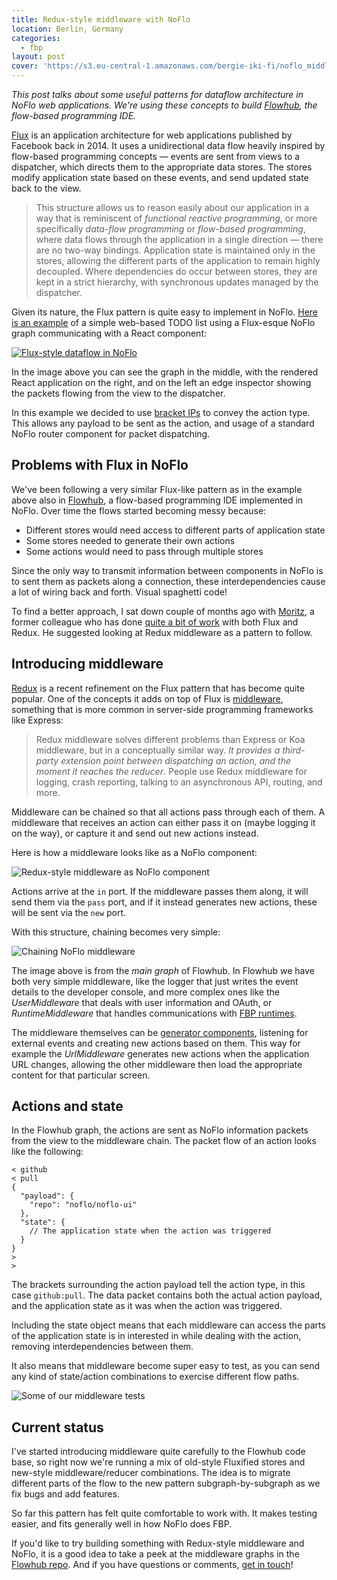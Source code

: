 ```yaml
---
title: Redux-style middleware with NoFlo
location: Berlin, Germany
categories:
  - fbp
layout: post
cover: 'https://s3.eu-central-1.amazonaws.com/bergie-iki-fi/noflo_middleware_chaining.png'
---
```

_This post talks about some useful patterns for dataflow architecture in NoFlo web applications. We're using these concepts to build [Flowhub](https://flowhub.io), the flow-based programming IDE._

[Flux](https://facebook.github.io/flux/) is an application architecture for web applications published by Facebook back in 2014. It uses a unidirectional data flow heavily inspired by flow-based programming concepts &mdash; events are sent from views to a dispatcher, which directs them to the appropriate data stores. The stores modify application state based on these events, and send updated state back to the view.

> This structure allows us to reason easily about our application in a way that is reminiscent of _functional reactive programming_, or more specifically _data-flow programming_ or _flow-based programming_, where data flows through the application in a single direction — there are no two-way bindings. Application state is maintained only in the stores, allowing the different parts of the application to remain highly decoupled. Where dependencies do occur between stores, they are kept in a strict hierarchy, with synchronous updates managed by the dispatcher.

Given its nature, the Flux pattern is quite easy to implement in NoFlo. [Here is an example](http://app.flowhub.io/#example/1d42f66f5cc4614df935) of a simple web-based TODO list using a Flux-esque NoFlo graph communicating with a React component:

[![Flux-style dataflow in NoFlo](https://s3.eu-central-1.amazonaws.com/bergie-iki-fi/noflo_flux_example.png)](http://app.flowhub.io/#example/1d42f66f5cc4614df935)

In the image above you can see the graph in the middle, with the rendered React application on the right, and on the left an edge inspector showing the packets flowing from the view to the dispatcher.

In this example we decided to use [bracket IPs](http://jpaulmorrison.com/fbp/tree.shtml) to convey the action type. This allows any payload to be sent as the action, and usage of a standard NoFlo router component for packet dispatching.

## Problems with Flux in NoFlo

We've been following a very similar Flux-like pattern as in the example above also in [Flowhub](https://flowhub.io), a flow-based programming IDE implemented in NoFlo. Over time the flows started becoming messy because:

* Different stores would need access to different parts of application state
* Some stores needed to generate their own actions
* Some actions would need to pass through multiple stores

Since the only way to transmit information between components in NoFlo is to sent them as packets along a connection, these interdependencies cause a lot of wiring back and forth. Visual spaghetti code!

To find a better approach, I sat down couple of months ago with [Moritz](https://mobile.twitter.com/4ngrymo), a former colleague who has done [quite a bit of work](https://medium.com/@JohnRandom/defining-user-on-boarding-flows-with-redux-middlewares-217885acbafc#.b5y2wivwk) with both Flux and Redux. He suggested looking at Redux middleware as a pattern to follow.

## Introducing middleware

[Redux](http://redux.js.org/) is a recent refinement on the Flux pattern that has become quite popular. One of the concepts it adds on top of Flux is [middleware](http://redux.js.org/docs/advanced/Middleware.html), something that is more common in server-side programming frameworks like Express:

> Redux middleware solves different problems than Express or Koa middleware, but in a conceptually similar way. _It provides a third-party extension point between dispatching an action, and the moment it reaches the reducer_. People use Redux middleware for logging, crash reporting, talking to an asynchronous API, routing, and more.

Middleware can be chained so that all actions pass through each of them. A middleware that receives an action can either pass it on (maybe logging it on the way), or capture it and send out new actions instead.

Here is how a middleware looks like as a NoFlo component:

![Redux-style middleware as NoFlo component](https://s3.eu-central-1.amazonaws.com/bergie-iki-fi/noflo_middleware_node.png)

Actions arrive at the `in` port. If the middleware passes them along, it will send them via the `pass` port, and if it instead generates new actions, these will be sent via the `new` port.

With this structure, chaining becomes very simple:

![Chaining NoFlo middleware](https://s3.eu-central-1.amazonaws.com/bergie-iki-fi/noflo_middleware_chaining.png)

The image above is from the _main graph_ of Flowhub. In Flowhub we have both very simple middleware, like the logger that just writes the event details to the developer console, and more complex ones like the _UserMiddleware_ that deals with user information and OAuth, or _RuntimeMiddleware_ that handles communications with [FBP runtimes](https://flowbased.github.io/fbp-protocol/).

The middleware themselves can be [generator components](/blog/noflo-process-api/), listening for external events and creating new actions based on them. This way for example the _UrlMiddleware_ generates new actions when the application URL changes, allowing the other middleware then load the appropriate content for that particular screen.

## Actions and state

In the Flowhub graph, the actions are sent as NoFlo information packets from the view to the middleware chain. The packet flow of an action looks like the following:

```
< github
< pull
{
  "payload": {
    "repo": "noflo/noflo-ui"
  },
  "state": {
    // The application state when the action was triggered
  }
}
>
>
```

The brackets surrounding the action payload tell the action type, in this case `github:pull`. The data packet contains both the actual action payload, and the application state as it was when the action was triggered.

Including the state object means that each middleware can access the parts of the application state is in interested in while dealing with the action, removing interdependencies between them.

It also means that middleware become super easy to test, as you can send any kind of state/action combinations to exercise different flow paths.

![Some of our middleware tests](https://s3.eu-central-1.amazonaws.com/bergie-iki-fi/noflo_middleware_tests.png)

## Current status

I've started introducing middleware quite carefully to the Flowhub code base, so right now we're running a mix of old-style Fluxified stores and new-style middleware/reducer combinations. The idea is to migrate different parts of the flow to the new pattern subgraph-by-subgraph as we fix bugs and add features.

So far this pattern has felt quite comfortable to work with. It makes testing easier, and fits generally well in how NoFlo does FBP.

If you'd like to try building something with Redux-style middleware and NoFlo, it is a good idea to take a peek at the middleware graphs in the [Flowhub repo](https://github.com/noflo/noflo-ui). And if you have questions or comments, [get in touch](mailto:henri.bergius@iki.fi)!

